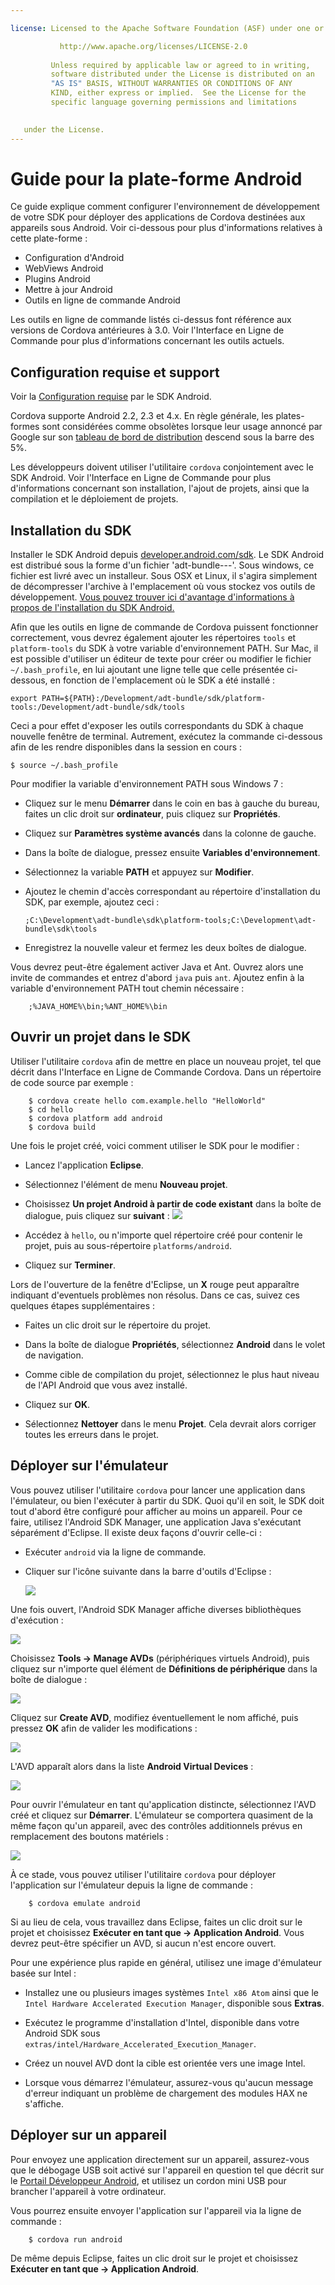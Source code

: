 ```yaml
---

license: Licensed to the Apache Software Foundation (ASF) under one or more contributor license agreements. See the NOTICE file distributed with this work for additional information regarding copyright ownership. The ASF licenses this file to you under the Apache License, Version 2.0 (the "License"); you may not use this file except in compliance with the License. You may obtain a copy of the License at

           http://www.apache.org/licenses/LICENSE-2.0
    
         Unless required by applicable law or agreed to in writing,
         software distributed under the License is distributed on an
         "AS IS" BASIS, WITHOUT WARRANTIES OR CONDITIONS OF ANY
         KIND, either express or implied.  See the License for the
         specific language governing permissions and limitations
    

   under the License.
---
```


# Guide pour la plate-forme Android

Ce guide explique comment configurer l'environnement de développement de votre SDK pour déployer des applications de Cordova destinées aux appareils sous Android. Voir ci-dessous pour plus d'informations relatives à cette plate-forme :

*   Configuration d'Android
*   WebViews Android
*   Plugins Android
*   Mettre à jour Android
*   Outils en ligne de commande Android

Les outils en ligne de commande listés ci-dessus font référence aux versions de Cordova antérieures à 3.0. Voir l'Interface en Ligne de Commande pour plus d'informations concernant les outils actuels.

## Configuration requise et support

Voir la [Configuration requise][1] par le SDK Android.

 [1]: http://developer.android.com/sdk/index.html

Cordova supporte Android 2.2, 2.3 et 4.x. En règle générale, les plates-formes sont considérées comme obsolètes lorsque leur usage annoncé par Google sur son [tableau de bord de distribution][2] descend sous la barre des 5%.

 [2]: http://developer.android.com/about/dashboards/index.html

<!--
NOTE, doc said:
- Android 2.1 (Deprecated May 2013)
- Android 3.x (Deprecated May 2013)
-->

Les développeurs doivent utiliser l'utilitaire `cordova` conjointement avec le SDK Android. Voir l'Interface en Ligne de Commande pour plus d'informations concernant son installation, l'ajout de projets, ainsi que la compilation et le déploiement de projets.

## Installation du SDK

Installer le SDK Android depuis [developer.android.com/sdk][3]. Le SDK Android est distribué sous la forme d'un fichier 'adt-bundle-<os>-<arch>-<ver>'. Sous windows, ce fichier est livré avec un installeur. Sous OSX et Linux, il s'agira simplement de décompresser l'archive à l'emplacement où vous stockez vos outils de développement. [Vous pouvez trouver ici d'avantage d'informations à propos de l'installation du SDK Android.][4]

 [3]: http://developer.android.com/sdk/
 [4]: http://developer.android.com/sdk/installing/bundle.html

Afin que les outils en ligne de commande de Cordova puissent fonctionner correctement, vous devrez également ajouter les répertoires `tools` et `platform-tools` du SDK à votre variable d'environnement PATH. Sur Mac, il est possible d'utiliser un éditeur de texte pour créer ou modifier le fichier `~/.bash_profile`, en lui ajoutant une ligne telle que celle présentée ci-dessous, en fonction de l'emplacement où le SDK a été installé :

    export PATH=${PATH}:/Development/adt-bundle/sdk/platform-tools:/Development/adt-bundle/sdk/tools
    

Ceci a pour effet d'exposer les outils correspondants du SDK à chaque nouvelle fenêtre de terminal. Autrement, exécutez la commande ci-dessous afin de les rendre disponibles dans la session en cours :

    $ source ~/.bash_profile
    

Pour modifier la variable d'environnement PATH sous Windows 7 :

*   Cliquez sur le menu **Démarrer** dans le coin en bas à gauche du bureau, faites un clic droit sur **ordinateur**, puis cliquez sur **Propriétés**.

*   Cliquez sur **Paramètres système avancés** dans la colonne de gauche.

*   Dans la boîte de dialogue, pressez ensuite **Variables d'environnement**.

*   Sélectionnez la variable **PATH** et appuyez sur **Modifier**.

*   Ajoutez le chemin d'accès correspondant au répertoire d'installation du SDK, par exemple, ajoutez ceci :
    
        ;C:\Development\adt-bundle\sdk\platform-tools;C:\Development\adt-bundle\sdk\tools
        

*   Enregistrez la nouvelle valeur et fermez les deux boîtes de dialogue.

Vous devrez peut-être également activer Java et Ant. Ouvrez alors une invite de commandes et entrez d'abord `java` puis `ant`. Ajoutez enfin à la variable d'environnement PATH tout chemin nécessaire :

        ;%JAVA_HOME%\bin;%ANT_HOME%\bin
    

## Ouvrir un projet dans le SDK

Utiliser l'utilitaire `cordova` afin de mettre en place un nouveau projet, tel que décrit dans l'Interface en Ligne de Commande Cordova. Dans un répertoire de code source par exemple :

        $ cordova create hello com.example.hello "HelloWorld"
        $ cd hello
        $ cordova platform add android
        $ cordova build
    

Une fois le projet créé, voici comment utiliser le SDK pour le modifier :

*   Lancez l'application **Eclipse**.

*   Sélectionnez l'élément de menu **Nouveau projet**.

*   Choisissez **Un projet Android à partir de code existant** dans la boîte de dialogue, puis cliquez sur **suivant** : ![][5]

*   Accédez à `hello`, ou n'importe quel répertoire créé pour contenir le projet, puis au sous-répertoire `platforms/android`.

*   Cliquez sur **Terminer**.

 [5]: img/guide/platforms/android/eclipse_new_project.png

Lors de l'ouverture de la fenêtre d'Eclipse, un **X** rouge peut apparaître indiquant d'eventuels problèmes non résolus. Dans ce cas, suivez ces quelques étapes supplémentaires :

*   Faites un clic droit sur le répertoire du projet.

*   Dans la boîte de dialogue **Propriétés**, sélectionnez **Android** dans le volet de navigation.

*   Comme cible de compilation du projet, sélectionnez le plus haut niveau de l'API Android que vous avez installé.

*   Cliquez sur **OK**.

*   Sélectionnez **Nettoyer** dans le menu **Projet**. Cela devrait alors corriger toutes les erreurs dans le projet.

## Déployer sur l'émulateur

Vous pouvez utiliser l'utilitaire `cordova` pour lancer une application dans l'émulateur, ou bien l'exécuter à partir du SDK. Quoi qu'il en soit, le SDK doit tout d'abord être configuré pour afficher au moins un appareil. Pour ce faire, utilisez l'Android SDK Manager, une application Java s'exécutant séparément d'Eclipse. Il existe deux façons d'ouvrir celle-ci :

*   Exécuter `android` via la ligne de commande.

*   Cliquer sur l'icône suivante dans la barre d'outils d'Eclipse :
    
    ![][6]

 [6]: img/guide/platforms/android/eclipse_android_sdk_button.png

Une fois ouvert, l'Android SDK Manager affiche diverses bibliothèques d'exécution :

![][7]

 [7]: img/guide/platforms/android/asdk_window.png

Choisissez **Tools → Manage AVDs** (périphériques virtuels Android), puis cliquez sur n'importe quel élément de **Définitions de périphérique** dans la boîte de dialogue :

![][8]

 [8]: img/guide/platforms/android/asdk_device.png

Cliquez sur **Create AVD**, modifiez éventuellement le nom affiché, puis pressez **OK** afin de valider les modifications :

![][9]

 [9]: img/guide/platforms/android/asdk_newAVD.png

L'AVD apparaît alors dans la liste **Android Virtual Devices** :

![][10]

 [10]: img/guide/platforms/android/asdk_avds.png

Pour ouvrir l'émulateur en tant qu'application distincte, sélectionnez l'AVD créé et cliquez sur **Démarrer**. L'émulateur se comportera quasiment de la même façon qu'un appareil, avec des contrôles additionnels prévus en remplacement des boutons matériels :

![][11]

 [11]: img/guide/platforms/android/asdk_emulator.png

À ce stade, vous pouvez utiliser l'utilitaire `cordova` pour déployer l'application sur l'émulateur depuis la ligne de commande :

        $ cordova emulate android
    

Si au lieu de cela, vous travaillez dans Eclipse, faites un clic droit sur le projet et choisissez **Exécuter en tant que → Application Android**. Vous devrez peut-être spécifier un AVD, si aucun n'est encore ouvert.

Pour une expérience plus rapide en général, utilisez une image d'émulateur basée sur Intel :

*   Installez une ou plusieurs images systèmes `Intel x86 Atom` ainsi que le `Intel Hardware Accelerated Execution Manager`, disponible sous **Extras**.

*   Exécutez le programme d'installation d'Intel, disponible dans votre Android SDK sous `extras/intel/Hardware_Accelerated_Execution_Manager`.

*   Créez un nouvel AVD dont la cible est orientée vers une image Intel.

*   Lorsque vous démarrez l'émulateur, assurez-vous qu'aucun message d'erreur indiquant un problème de chargement des modules HAX ne s'affiche.

## Déployer sur un appareil

Pour envoyez une application directement sur un appareil, assurez-vous que le débogage USB soit activé sur l'appareil en question tel que décrit sur le [Portail Développeur Android][12], et utilisez un cordon mini USB pour brancher l'appareil à votre ordinateur.

 [12]: http://developer.android.com/tools/device.html

Vous pourrez ensuite envoyer l'application sur l'appareil via la ligne de commande :

        $ cordova run android
    

De même depuis Eclipse, faites un clic droit sur le projet et choisissez **Exécuter en tant que → Application Android**.